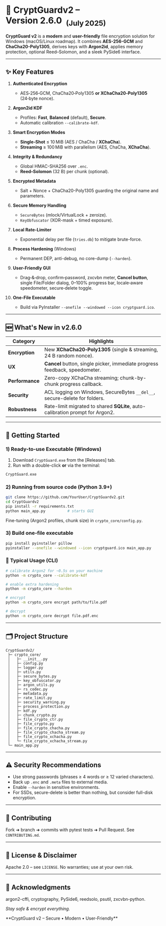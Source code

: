 # 🔐 CryptGuardv2 – Version 2.6.0  <sub>(July 2025)</sub>

[](https://www.google.com/search?q=LICENSE)
[](https://www.python.org/)
[](https://www.google.com/search?q=%23-security-recommendations)
[](https://www.google.com/search?q=CONTRIBUTING.md)

**CryptGuard v2** is a **modern** and **user-friendly** file encryption solution for Windows (macOS/Linux roadmap).
It combines **AES-256-GCM** and **ChaCha20-Poly1305**, derives keys with **Argon2id**, applies memory protection, optional Reed–Solomon, and a sleek PySide6 interface.

-----

## ✨ Key Features

1.  **Authenticated Encryption**

      * AES‑256‑GCM, ChaCha20‑Poly1305 **or XChaCha20‑Poly1305** (24‑byte nonce).

2.  **Argon2id KDF**

      * Profiles: **Fast**, **Balanced** (default), **Secure**.
      * Automatic calibration `--calibrate-kdf`.

3.  **Smart Encryption Modes**

      * **Single‑Shot** ≤ 10 MiB (AES / ChaCha / **XChaCha**).
      * **Streaming** ≥ 100 MiB with parallelism (AES, ChaCha, **XChaCha**).

4.  **Integrity & Redundancy**

      * Global HMAC-SHA256 over `.enc`.
      * **Reed–Solomon** (32 B) per chunk (optional).

5.  **Encrypted Metadata**

      * Salt + Nonce + ChaCha20-Poly1305 guarding the original name and parameters.

6.  **Secure Memory Handling**

      * `SecureBytes` (mlock/VirtualLock + zeroize).
      * `KeyObfuscator` (XOR-mask + timed exposure).

7.  **Local Rate-Limiter**

      * Exponential delay per file (`tries.db`) to mitigate brute-force.

8.  **Process Hardening** (Windows)

      * Permanent DEP, anti-debug, no core-dump (`--harden`).

9.  **User-Friendly GUI**

      * Drag‑&‑drop, confirm‑password, zxcvbn meter, **Cancel button**, single File/Folder dialog, 0–100% progress bar, locale‑aware speedometer, secure‑delete toggle.

10. **One-File Executable**

      * Build via PyInstaller `--onefile --windowed --icon cryptguard.ico`.

-----

## 🆕 What's New in v2.6.0

| Category             | Highlights                                                                 |
| -------------------- | -------------------------------------------------------------------------- |
| **Encryption**       | New **XChaCha20‑Poly1305** (single & streaming, 24 B random nonce).        |
| **UX**               | **Cancel** button, single picker, immediate progress feedback, speedometer.|
| **Performance**      | Zero-copy XChaCha streaming; chunk-by-chunk progress callback.             |
| **Security**         | ACL logging on Windows, SecureBytes `__del__`, secure-delete for folders.  |
| **Robustness**       | Rate-limit migrated to shared **SQLite**, auto-calibration prompt for Argon2. |

-----

## 🚀 Getting Started

### 1\) Ready-to-use Executable (Windows)

1.  Download `CryptGuard.exe` from the [Releases] tab.
2.  Run with a double-click **or** via the terminal:

<!-- end list -->

```bash
CryptGuard.exe
```

### 2\) Running from source code (Python 3.9+)

```bash
git clone https://github.com/YourUser/CryptGuardv2.git
cd CryptGuardv2
pip install -r requirements.txt
python main_app.py          # starts GUI
```

Fine-tuning (Argon2 profiles, chunk size) in `crypto_core/config.py`.

### 3\) Build one-file executable

```bash
pip install pyinstaller pillow
pyinstaller --onefile --windowed --icon cryptguard.ico main_app.py
```

### 🔑 Typical Usage (CLI)

```bash
# calibrate Argon2 for ~0.5s on your machine
python -m crypto_core --calibrate-kdf

# enable extra hardening
python -m crypto_core --harden

# encrypt
python -m crypto_core encrypt path/to/file.pdf

# decrypt
python -m crypto_core decrypt file.pdf.enc
```

-----

## 🗂️ Project Structure

```
CryptGuardv2/
 ├─ crypto_core/
 │   ├─ __init__.py
 │   ├─ config.py
 │   ├─ logger.py
 │   ├─ utils.py
 │   ├─ secure_bytes.py
 │   ├─ key_obfuscator.py
 │   ├─ argon_utils.py
 │   ├─ rs_codec.py
 │   ├─ metadata.py
 │   ├─ rate_limit.py
 │   ├─ security_warning.py
 │   ├─ process_protection.py
 │   ├─ kdf.py
 │   ├─ chunk_crypto.py
 │   ├─ file_crypto_ctr.py
 │   ├─ file_crypto.py
 │   ├─ file_crypto_chacha.py
 │   ├─ file_crypto_chacha_stream.py
 │   ├─ file_crypto_xchacha.py
 │   └─ file_crypto_xchacha_stream.py
 └─ main_app.py
```

-----

## ⚠️ Security Recommendations

  * Use strong passwords (phrases ≥ 4 words or ≥ 12 varied characters).
  * Back up `.enc` and `.meta` files to external media.
  * Enable `--harden` in sensitive environments.
  * For SSDs, secure-delete is better than nothing, but consider full-disk encryption.

-----

## 🤝 Contributing

Fork ➜ branch ➜ commits with pytest tests ➜ Pull Request.
See `CONTRIBUTING.md`.

-----

## 📜 License & Disclaimer

Apache 2.0 – see `LICENSE`.
No warranties; use at your own risk.

-----

## 🙏 Acknowledgments

argon2-cffi, cryptography, PySide6, reedsolo, psutil, zxcvbn-python.

<p><em>Stay safe &amp; encrypt everything.</em></p></body></html><!--EndFragment-->
**CryptGuard v2 – Secure • Modern • User-Friendly**
